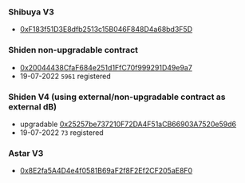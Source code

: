### Shibuya V3
* [0xF183f51D3E8dfb2513c15B046F848D4a68bd3F5D](https://blockscout.com/shibuya/address/0xF183f51D3E8dfb2513c15B046F848D4a68bd3F5D/read-proxy#address-tabs)

### Shiden non-upgradable contract
* [0x20044438CfaF684e251d1FfC70f999291D49e9a7](https://blockscout.com/shiden/address/0x20044438CfaF684e251d1FfC70f999291D49e9a7/transactions)
* 19-07-2022 `5961` registered
### Shiden V4 (using external/non-upgradable contract as external dB)
* upgradable [0x25257be737210F72DA4F51aCB66903A7520e59d6](https://blockscout.com/shiden/address/0x25257be737210F72DA4F51aCB66903A7520e59d6/read-proxy#address-tabs)
* 19-07-2022 `73` registered

### Astar V3

- [0x8E2fa5A4D4e4f0581B69aF2f8F2Ef2CF205aE8F0](https://blockscout.com/astar/address/0x8E2fa5A4D4e4f0581B69aF2f8F2Ef2CF205aE8F0/read-proxy)


